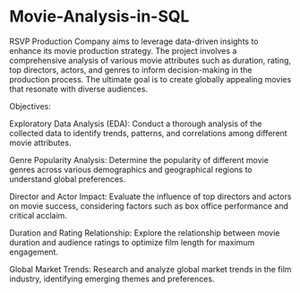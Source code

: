 # Movie-Analysis-in-SQL


RSVP Production Company aims to leverage data-driven insights to enhance its movie production strategy. The project involves a comprehensive analysis of various movie attributes such as duration, rating, top directors, actors, and genres to inform decision-making in the production process. The ultimate goal is to create globally appealing movies that resonate with diverse audiences.

Objectives:

Exploratory Data Analysis (EDA): Conduct a thorough analysis of the collected data to identify trends, patterns, and correlations among different movie attributes.

Genre Popularity Analysis: Determine the popularity of different movie genres across various demographics and geographical regions to understand global preferences.

Director and Actor Impact: Evaluate the influence of top directors and actors on movie success, considering factors such as box office performance and critical acclaim.

Duration and Rating Relationship: Explore the relationship between movie duration and audience ratings to optimize film length for maximum engagement.

Global Market Trends: Research and analyze global market trends in the film industry, identifying emerging themes and preferences.


